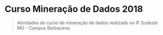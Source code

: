 ﻿# Curso Mineração de Dados 2018

> Atividades do curso de mineração de dados realizado no IF Sudeste MG - Campus Barbacena.
